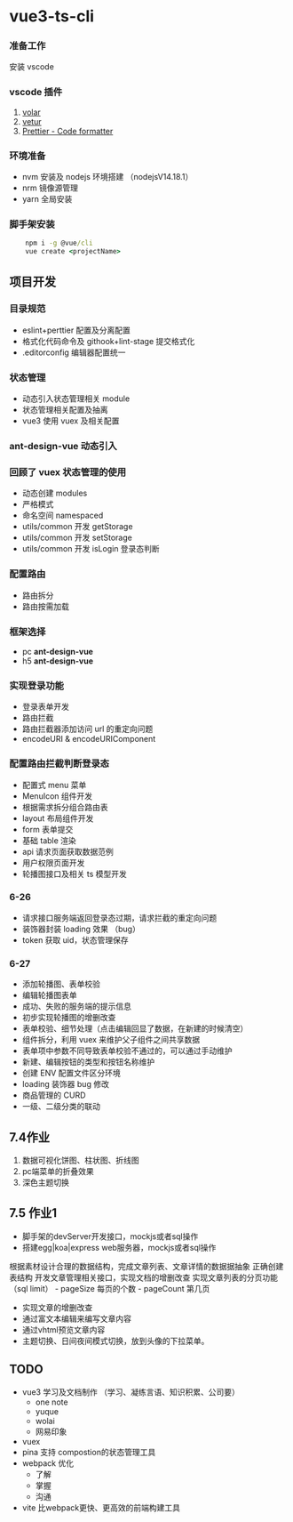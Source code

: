 # vue3-ts-cli

### 准备工作

安装 vscode

### vscode 插件

1. [volar](https://marketplace.visualstudio.com/items?itemName=Vue.volar)
2. [vetur](https://marketplace.visualstudio.com/items?itemName=octref.vetur)
3. [Prettier - Code formatter](https://marketplace.visualstudio.com/items?itemName=esbenp.prettier-vscode)

### 环境准备

- nvm 安装及 nodejs 环境搭建 （nodejsV14.18.1）
- nrm 镜像源管理
- yarn 全局安装

### 脚手架安装

```cmd
    npm i -g @vue/cli
    vue create <projectName>
```

## 项目开发

### 目录规范

- eslint+perttier 配置及分离配置
- 格式化代码命令及 githook+lint-stage 提交格式化
- .editorconfig 编辑器配置统一

### 状态管理

- 动态引入状态管理相关 module
- 状态管理相关配置及抽离
- vue3 使用 vuex 及相关配置

### ant-design-vue 动态引入

<!-- 06-25上午 -->

### 回顾了 vuex 状态管理的使用

- 动态创建 modules
- 严格模式
- 命名空间 namespaced
- utils/common 开发 getStorage
- utils/common 开发 setStorage
- utils/common 开发 isLogin 登录态判断

### 配置路由

- 路由拆分
- 路由按需加载

### 框架选择

- pc **ant-design-vue**
- h5 **ant-design-vue**

### 实现登录功能

- 登录表单开发
- 路由拦截
- 路由拦截器添加访问 url 的重定向问题
- encodeURI & encodeURIComponent

### 配置路由拦截判断登录态

- 配置式 menu 菜单
- MenuIcon 组件开发
- 根据需求拆分组合路由表
- layout 布局组件开发
- form 表单提交
- 基础 table 渲染
- api 请求页面获取数据范例
- 用户权限页面开发
- 轮播图接口及相关 ts 模型开发

### 6-26

- 请求接口服务端返回登录态过期，请求拦截的重定向问题
- 装饰器封装 loading 效果 （bug）
- token 获取 uid，状态管理保存

### 6-27

- 添加轮播图、表单校验
- 编辑轮播图表单
- 成功、失败的服务端的提示信息
- 初步实现轮播图的增删改查
- 表单校验、细节处理（点击编辑回显了数据，在新建的时候清空）
- 组件拆分，利用 vuex 来维护父子组件之间共享数据
- 表单项中参数不同导致表单校验不通过的，可以通过手动维护
- 新建、编辑按钮的类型和按钮名称维护
- 创建 ENV 配置文件区分环境
- loading 装饰器 bug 修改
- 商品管理的 CURD
- 一级、二级分类的联动

## 7.4作业
1. 数据可视化饼图、柱状图、折线图
2. pc端菜单的折叠效果
3. 深色主题切换

## 7.5 作业1
- 脚手架的devServer开发接口，mockjs或者sql操作
- 搭建egg|koa|express web服务器，mockjs或者sql操作

根据素材设计合理的数据结构，完成文章列表、文章详情的数据据抽象
正确创建表结构
开发文章管理相关接口，实现文档的增删改查
实现文章列表的分页功能 （sql limit）
    - pageSize 每页的个数
    - pageCount  第几页
- 实现文章的增删改查
- 通过富文本编辑来编写文章内容
- 通过vhtml预览文章内容
- 主题切换、日间夜间模式切换，放到头像的下拉菜单。

## TODO 
- vue3 学习及文档制作 （学习、凝练言语、知识积累、公司要）
    - one note
    - yuque
    - wolai
    - 网易印象
- vuex
- pina  支持 compostion的状态管理工具
- webpack 优化
    - 了解
    - 掌握
    - 沟通
- vite  比webpack更快、更高效的前端构建工具